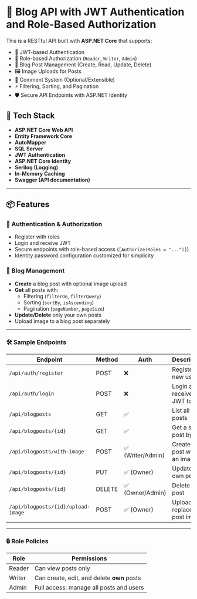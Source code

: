 # 📝 Blog API with JWT Authentication and Role-Based Authorization

This is a RESTful API built with **ASP.NET Core** that supports:

- 🔐 JWT-based Authentication
- 👥 Role-based Authorization (`Reader`, `Writer`, `Admin`)
- 📰 Blog Post Management (Create, Read, Update, Delete)
- 🖼 Image Uploads for Posts
- 🧾 Comment System (Optional/Extensible)
- ⚡ Filtering, Sorting, and Pagination
- 🛡️ Secure API Endpoints with ASP.NET Identity

<!-- TODO: instructions on how to run the software? How to test, build, etc. -->

## 🚀 Tech Stack

- **ASP.NET Core Web API**
- **Entity Framework Core**
- **AutoMapper**
- **SQL Server**
- **JWT Authentication**
- **ASP.NET Core Identity**
- **Serilog (Logging)**
- **In-Memory Caching**
- **Swagger (API documentation)**

---

## 📦 Features

<!-- FIXME: Authentication & Authorization are not features.
Features are what you provide with your software. You could have created a section for this.
Where you can also detail the section "🔒 Role Policies" -->

### 🔐 Authentication & Authorization

- Register with roles
- Login and receive JWT
- Secure endpoints with role-based access (`[Authorize(Roles = "...")]`)
- Identity password configuration customized for simplicity

### 📰 Blog Management

- **Create** a blog post with optional image upload
- **Get** all posts with:
  - Filtering (`filterOn`, `filterQuery`)
  - Sorting (`sortBy`, `isAscending`)
  - Pagination (`pageNumber`, `pageSize`)
- **Update/Delete** only your own posts
- Upload image to a blog post separately

---

### 🛠 Sample Endpoints

<!-- FIXME: providing the URL of the Swagger could have been better. -->

| Endpoint                               | Method | Auth         | Description                      |
|----------------------------------------|--------|--------------|----------------------------------|
| `/api/auth/register`                   | POST   | ❌           | Register a new user              |
| `/api/auth/login`                      | POST   | ❌           | Login and receive JWT token      |
| `/api/blogposts`                       | GET    | ✅           | List all posts                   |
| `/api/blogposts/{id}`                  | GET    | ✅           | Get a single post by ID          |
| `/api/blogposts/with-image`           | POST   | ✅ (Writer/Admin) | Create a post with an image   |
| `/api/blogposts/{id}`                  | PUT    | ✅ (Owner)   | Update own post                  |
| `/api/blogposts/{id}`                  | DELETE | ✅ (Owner/Admin) | Delete a post                |
| `/api/blogposts/{id}/upload-image`     | POST   | ✅ (Owner)   | Upload or replace post image     |

---

### 🔒 Role Policies

| Role    | Permissions                                 |
|---------|---------------------------------------------|
| Reader  | Can view posts only                         |
| Writer  | Can create, edit, and delete **own** posts  |
| Admin   | Full access: manage all posts and users     |
